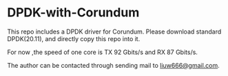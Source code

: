 # DPDK-with-Corundum
This repo includes a DPDK driver for Corundum.
Please download standard DPDK(20.11), and directly copy this repo into it.

For now ,the speed of one core is TX 92 Gbits/s and RX 87 Gbits/s.

The author can be contacted through sending mail to liuw666@gmail.com.


